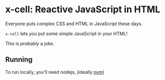 # x-cell: Reactive JavaScript in HTML

Everyone puts complex CSS and HTML in JavaScript these days.

`x-cell` lets you put some simple JavaScript in your HTML!

This is _probably_ a joke.

## Running

To run locally, you'll need nodejs, (ideally [nvm](https://github.com/nvm-sh/nvm))
